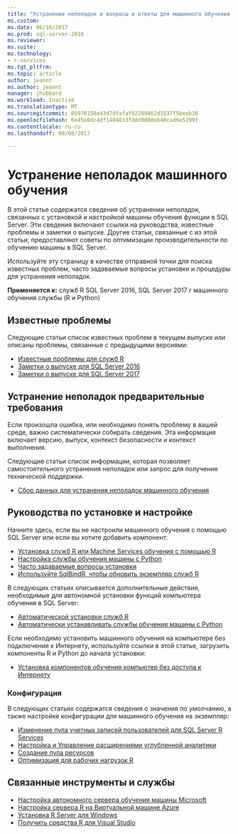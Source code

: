 ```yaml
---
title: "Устранение неполадок и вопросы и ответы для машинного обучения в SQL Server | Документы Microsoft"
ms.custom: 
ms.date: 06/16/2017
ms.prod: sql-server-2016
ms.reviewer: 
ms.suite: 
ms.technology:
- r-services
ms.tgt_pltfrm: 
ms.topic: article
author: jeannt
ms.author: jeannt
manager: jhubbard
ms.workload: Inactive
ms.translationtype: MT
ms.sourcegitcommit: 05976158e43d7dfafaf02289462d1537f5beeb36
ms.openlocfilehash: 6e45e8dc4df1404833fddd9000eb40cad6e5299f
ms.contentlocale: ru-ru
ms.lasthandoff: 09/08/2017

---
```


# <a name="troubleshoot-machine-learning"></a>Устранение неполадок машинного обучения

В этой статье содержатся сведения об устранении неполадок, связанных с установкой и настройкой машины обучения функции в SQL Server. Эти сведения включают ссылки на руководства, известные проблемы и заметки о выпуске. Другие статьи, связанные с из этой статьи, предоставляют советы по оптимизации производительности по обучению машины в SQL Server.

Используйте эту страницу в качестве отправной точки для поиска известных проблем, часто задаваемые вопросы установки и процедуры для устранения неполадок.

**Применяется к:** служб R SQL Server 2016, SQL Server 2017 г машинного обучения службы (R и Python)

## <a name="known-issues"></a>Известные проблемы

Следующие статьи список известных проблем в текущем выпуске или описаны проблемы, связанные с предыдущими версиями:

+ [Известные проблемы для служб R](../advanced-analytics/known-issues-for-sql-server-machine-learning-services.md)
+ [Заметки о выпуске для SQL Server 2016](../sql-server/sql-server-2016-release-notes.md)
+ [Заметки о выпуске для SQL Server 2017](../sql-server/sql-server-2017-release-notes.md)

## <a name="troubleshooting-prerequisites"></a>Устранение неполадок предварительные требования

Если произошла ошибка, или необходимо понять проблему в вашей среде, важно систематически собирать сведения. Эта информация включает версию, выпуск, контекст безопасности и контекст выполнения.

Следующие статьи список информации, которая позволяет самостоятельного устранения неполадок или запрос для получения технической поддержки.

+ [Сбор данных для устранения неполадок машинного обучения](data-collection-ml-troubleshooting-process.md)

## <a name="setup-and-configuration-guides"></a>Руководства по установке и настройке

Начните здесь, если вы не настроили машинного обучения с помощью SQL Server или если вы хотите добавить компонент:

+ [Установка служб R или Machine Services обучения с помощью R](../advanced-analytics/r/set-up-sql-server-r-services-in-database.md)
+ [Настройка службы обучения машины с Python](../advanced-analytics/python/setup-python-machine-learning-services.md)
+ [Часто задаваемые вопросы установки](../advanced-analytics/r/upgrade-and-installation-faq-sql-server-r-services.md)
+ [Используйте SqlBindR, чтобы обновить экземпляр служб R](../advanced-analytics/r/use-sqlbindr-exe-to-upgrade-an-instance-of-sql-server.md)

В следующих статьях описывается дополнительные действия, необходимые для автономной установки функций компьютера обучения в SQL Server:

+ [Автоматической установки служб R](../advanced-analytics/r/unattended-installs-of-sql-server-r-services.md) 
+ [Автоматически устанавливать службы обучения машины с Python](../advanced-analytics/python/unattended-installs-of-sql-server-python-services.md)

Если необходимо установить машинного обучения на компьютере без подключения к Интернету, используйте ссылки в этой статье, загрузить компоненты R и Python до начала установки:

+ [Установка компонентов обучения компьютер без доступа к Интернету](../advanced-analytics/r/installing-ml-components-without-internet-access.md)

### <a name="configuration"></a>Конфигурация

В следующих статьях содержатся сведения о значения по умолчанию, а также настройке конфигурации для машинного обучения на экземпляр:

+ [Изменение пула учетных записей пользователей для SQL Server R Services](../advanced-analytics/r/modify-the-user-account-pool-for-sql-server-r-services.md)  
+ [Настройка и Управление расширениями углубленной аналитики](../advanced-analytics/r/configure-and-manage-advanced-analytics-extensions.md)  
+ [Создание пула ресурсов](r/how-to-create-a-resource-pool-for-r.md)
+ [Оптимизация для рабочих нагрузок R](r/operationalizing-your-r-code.md)

## <a name="related-tools-and-services"></a>Связанные инструменты и службы

+ [Настройка автономного сервера обучения машины Microsoft](../advanced-analytics/r/create-a-standalone-r-server.md)
+ [Настройка сервера R на Виртуальной машине Azure](../advanced-analytics/r/provision-the-r-server-only-sql-server-2016-enterprise-vm-on-azure.md)
+ [Установка R Server для Windows](https://msdn.microsoft.com/microsoft-r/rserver-install-windows)
+ [Получить средства R для Visual Studio](https://www.visualstudio.com/vs/rtvs/)

